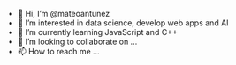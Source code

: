 - 👋 Hi, I’m @mateoantunez
- 👀 I’m interested in data science, develop web apps and AI 
- 🌱 I’m currently learning JavaScript and C++
- 💞️ I’m looking to collaborate on ...
- 📫 How to reach me ...

<!---
mateoantunez/mateoantunez is a ✨ special ✨ repository because its `README.md` (this file) appears on your GitHub profile.
You can click the Preview link to take a look at your changes.
--->
